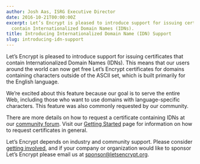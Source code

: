 ```yaml
---
author: Josh Aas, ISRG Executive Director
date: 2016-10-21T00:00:00Z
excerpt: Let’s Encrypt is pleased to introduce support for issuing certificates that
  contain Internationalized Domain Names (IDNs).
title: Introducing Internationalized Domain Name (IDN) Support
slug: introducing-idn-support
---
```


Let’s Encrypt is pleased to introduce support for issuing certificates that contain Internationalized Domain Names (IDNs). This means that our users around the world can now get free Let’s Encrypt certificates for domains containing characters outside of the ASCII set, which is built primarily for the English language.

We’re excited about this feature because our goal is to serve the entire Web, including those who want to use domains with language-specific characters. This feature was also commonly requested by our community.

There are more details on how to request a certificate containing IDNs at our [community forum](https://community.letsencrypt.org/t/idn-support-enabled/21469). Visit our [Getting Started](https://letsencrypt.org/getting-started/) page for information on how to request certificates in general.

Let’s Encrypt depends on industry and community support. Please consider [getting involved](https://letsencrypt.org/getinvolved/), and if your company or organization would like to sponsor Let’s Encrypt please email us at [sponsor@letsencrypt.org](mailto:sponsor@letsencrypt.org).
